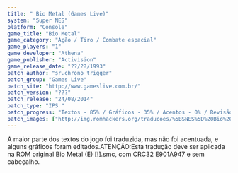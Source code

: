 ```yaml
---
title: " Bio Metal (Games Live)"
system: "Super NES"
platform: "Console"
game_title: "Bio Metal"
game_category: "Ação / Tiro / Combate espacial"
game_players: "1"
game_developer: "Athena"
game_publisher: "Activision"
game_release_date: "??/??/1993"
patch_author: "sr.chrono trigger"
patch_group: "Games Live"
patch_site: "http://www.gameslive.com.br/"
patch_version: "???"
patch_release: "24/08/2014"
patch_type: "IPS "
patch_progress: "Textos - 85% / Gráficos - 35% / Acentos - 0% / Revisão - 100%"
patch_images: ["http://img.romhackers.org/traducoes/%5BSNES%5D%20Bio%20Metal%20-%20Games%20Live%20-%201.png","http://img.romhackers.org/traducoes/%5BSNES%5D%20Bio%20Metal%20-%20Games%20Live%20-%202.png","http://img.romhackers.org/traducoes/%5BSNES%5D%20Bio%20Metal%20-%20Games%20Live%20-%203.png"]
---
```

A maior parte dos textos do jogo foi traduzida, mas não foi acentuada, e alguns gráficos foram editados.ATENÇÃO:Esta tradução deve ser aplicada na ROM original Bio Metal (E) [!].smc, com CRC32 E901A947 e sem cabeçalho.
